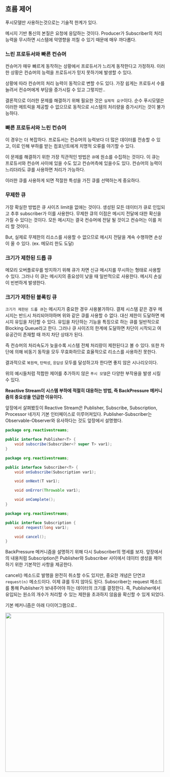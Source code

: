 ## 흐름 제어
푸시모델만 사용하는것으로는 기술적 한계가 있다. 

메시지 기반 통신의 본질은 요청에 응답하는 것이다. Producer가 Subscriber의 처리 능력을 무시하면 시스템에 악영향을 끼칠 수 있기 때문에 매우 까다롭다.

### 느린 프로듀서와 빠른 컨슈머
컨슈머가 매우 빠르게 동작하는 상황에서 프로듀서가 느리게 동작한다고 가정하자. 
이러한 상황은 컨슈머의 능력을 프로듀서가 믿지 못하기에 발생할 수 있다.

상황에 따라 컨슈머의 처리 능력이 동적으로 변할 수도 있다. 가장 쉽게는 프로듀서 수를 늘려서 컨슈머에게 부담을 증가시킬 수 있고 그렇지만..

결론적으로 이러한 문제를 해결하기 위해 필요한 것은 `실제적 요구`이다.
순수 푸시모델은 이러한 메트릭을 제공할 수 없으므로 동적으로 시스템의 처리량을 증가시키는 것이 불가능하다.

### 빠른 프로듀서와 느린 컨슈머
이 경우는 더 복잡하다. 프로듀서는 컨슈머의 능력보다 더 많은 데이터를 전송할 수 있고, 이로 인해 부하를 받는 컴포넌트에게 치명적 오류를 야기할 수 있다.

이 문제를 해결하기 위한 가장 직관적인 방법은 `큐`에 원소를 수집하는 것이다. 이 큐는 프로듀서와 컨슈머 사이에 있을 수도 있고 컨슈머측에 있을수도 있다.
컨슈머의 능력이 느리더라도 큐를 사용하면 처리가 가능하다. 

이러한 큐를 사용하게 되면 적절한 특성을 가진 큐를 선택하는게 중요하다. 

### 무제한 큐
가장 확실한 방법은 큐 사이즈 limit을 없애는 것이다. 생성된 모든 데이터가 큐로 인입되고 추후 subscriber가 이를 사용한다.
무제한 큐의 이점은 메시지 전달에 대한 확신을 가질 수 있다는 것이다. 
모든 메시지는 결국 컨슈머에 전달 될 것이고 컨슈머는 이를 처리 할 것이다. 

But, 실제로 무제한의 리소스를 사용할 수 없으므로 메시지 전달을 계속 수행하면 손상이 올 수 있다. (ex. 메모리 한도 도달)

### 크기가 제한된 드롭 큐
메모리 오버플로우를 방지하기 위해 큐가 차면 신규 메시지를 무시하는 형태로 사용할 수 있다.
그러나 이 큐는 메시지의 중요성이 낮을 때 일반적으로 사용한다. 메시지 손실이 빈번하게 발생한다.

### 크기가 제한된 블록킹 큐
`크기가 제한된 드롭 큐`는 메시지가 중요한 경우 사용불가하다. 결제 시스템 같은 경우 메시지는 반드시 처리되어야하며 위와 같은 큐를 사용할 수 없다. 
대신 제한이 도달하면 메시지 유입을 차단할 수 있다. 유입을 차단하는 기능을 특징으로 하는 큐를 일반적으로 Blocking Queue라고 한다. 
그러나 큐 사이즈의 한계에 도달하면 차단이 시작되고 여유공간이 존재할 때 까지 차단 상태가 된다.

즉 컨슈머의 처리속도가 늦을수록 시스템 전체 처리량이 제한된다고 볼 수 있다. 또한 차단에 의해 비동기 동작을 모두 무효화하므로 효율적으로 리소스를 사용하진 못한다.

결과적으로 `복원력`, `탄력성`, `응답성` 모두를 달성하고자 한다면 좋지 않은 시나리오이다.

위의 예시들처럼 적합한 제어를 추가하지 않은 `푸시 모델`은 다양한 부작용을 발생 시킬 수 있다. 

**Reactive Stream이 시스템 부하에 적절히 대응하는 방법, 즉 BackPressure 메커니즘의 중요성을 언급한 이유이다.**

앞장에서 살펴봤듯이 Reactive Stream은 Publisher, Subscribe, Subscription, Processor 네가지 기본 인터페이스로 이루어져있다.
Publisher-Subscriber는 Observable-Observer와 유사하다는 것도 앞장에서 설명했다.

```java
package org.reactivestreams;

public interface Publisher<T> {
    void subscribe(Subscriber<? super T> var1);
}
``` 

```java
package org.reactivestreams;

public interface Subscriber<T> {
    void onSubscribe(Subscription var1);

    void onNext(T var1);

    void onError(Throwable var1);

    void onComplete();
}
```

```java
package org.reactivestreams;

public interface Subscription {
    void request(long var1);

    void cancel();
}
```

BackPressure 메커니즘을 설명하기 위해 다시 Subscriber의 명세를 보자. 앞장에서의 내용처럼 Subscription은 Publisher와 Subscriber 사이에서 데이터 생성을 제어하기 위한 기본적인 사항을 제공한다.

cancel() 메소드로 발행을 완전히 취소할 수도 있지만, 중요한 개념은 단연코 `request(n)` 메소드이다. 
이제 큐를 두지 않아도 된다. Subscriber는 request 메소드를 통해 Publisher가 보내주어야 하는 데이터의 크기를 결정한다. 
즉, Publisher에서 유입되는 원소의 개수가 처리할 수 있는 제한을 초과하지 않음을 확신할 수 있게 되었다.

기본 메커니즘은 아래 다이어그램으로..

<img src="https://user-images.githubusercontent.com/20153890/98534650-1ec59180-22c8-11eb-8979-4269e038b947.png" width=500>
